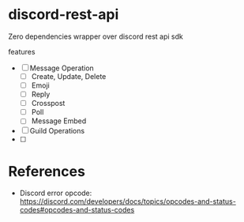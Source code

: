 # discord-rest-api

Zero dependencies wrapper over discord rest api sdk

features

- [ ] Message Operation
  - [ ] Create, Update, Delete
  - [ ] Emoji
  - [ ] Reply
  - [ ] Crosspost
  - [ ] Poll
  - [ ] Message Embed
- [ ] Guild Operations
- [ ]

# References

- Discord error opcode: https://discord.com/developers/docs/topics/opcodes-and-status-codes#opcodes-and-status-codes
